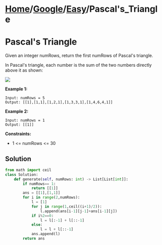 # [Home](./../..)/[Google](./..)/[Easy](./)/Pascal's_Triangle
<h1>Pascal's Triangle</h1>

<p>
Given an integer numRows, return the first numRows of Pascal's triangle.

In Pascal's triangle, each number is the sum of the two numbers directly above it as shown:

<img src="https://upload.wikimedia.org/wikipedia/commons/0/0d/PascalTriangleAnimated2.gif">

</p>

<b>Example 1:</b>

    Input: numRows = 5
    Output: [[1],[1,1],[1,2,1],[1,3,3,1],[1,4,6,4,1]]
    
<b>Example 2:</b>

    Input: numRows = 1
    Output: [[1]]
    
<b>Constraints:</b>

- 1 <= numRows <= 30

<h2>Solution</h2>

```python
from math import ceil
class Solution:
    def generate(self, numRows: int) -> List[List[int]]:
        if numRows== 1:
            return [[1]]
        ans = [[1],[1,1]]
        for i in range(2,numRows):
            l = [1]
            for j in range(1,ceil((i+1)/2)):
                l.append(ans[i-1][j-1]+ans[i-1][j])
            if i%2==0:
                l = l[:-1] + l[::-1]
            else:
                l = l + l[::-1]
            ans.append(l)
        return ans
```
